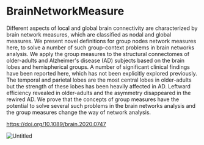 # BrainNetworkMeasure

Different aspects of local and global brain connectivity are characterized
by brain network measures, which are classified as nodal and global
measures. We present novel definitions for group nodes
network measures here, to solve a number of such group-context
problems in brain networks analysis. We apply the group measures to
the structural connectomes of older-adults and Alzheimer's disease (AD)
subjects based on the brain lobes and hemispherical groups. A number
of significant clinical findings have been reported here, which has not
been explicitly explored previously. The temporal and parietal lobes are
the most central lobes in older-adults but the strength of these lobes has
been heavily affected in AD. Leftward efficiency revealed in older-adults
and the asymmetry disappeared in the rewired AD. We prove that the
concepts of group measures have the potential to solve several such
problems in the brain networks analysis and the group measures change
the way of network analysis.

https://doi.org/10.1089/brain.2020.0747

![Untitled](https://user-images.githubusercontent.com/108366877/178056241-d48f25e6-b300-420a-8e52-188f18bfcc44.png)
